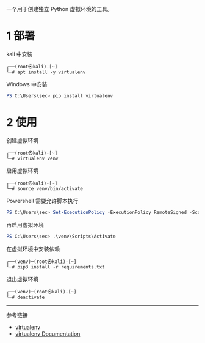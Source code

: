 一个用于创建独立 Python 虚拟环境的工具。

# 1 部署

kali 中安装

```shell
┌──(root㉿kali)-[~]
└─# apt install -y virtualenv
```

Windows 中安装

```powershell
PS C:\Users\sec> pip install virtualenv
```

# 2 使用

创建虚拟环境

```shell
┌──(root㉿kali)-[~]
└─# virtualenv venv
```

启用虚拟环境

```shell
┌──(root㉿kali)-[~]
└─# source venv/bin/activate
```

Powershell 需要允许脚本执行

```powershell
PS C:\Users\sec> Set-ExecutionPolicy -ExecutionPolicy RemoteSigned -Scope Process
```

再启用虚拟环境

```powershell
PS C:\Users\sec> .\venv\Scripts\Activate
```

在虚拟环境中安装依赖

```shell
┌──(venv)─(root㉿kali)-[~]
└─# pip3 install -r requirements.txt
```

退出虚拟环境

```shell
┌──(venv)─(root㉿kali)-[~]
└─# deactivate
```

---

参考链接

- [virtualenv](https://github.com/pypa/virtualenv/)
- [virtualenv Documentation](https://virtualenv.pypa.io/en/latest/)
